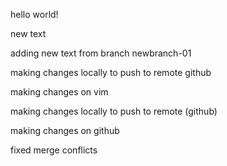 hello world!

new text

adding new text from branch newbranch-01

making changes locally to push to remote github

making changes on vim

making changes locally to push to remote (github)

making changes on github

fixed merge conflicts
